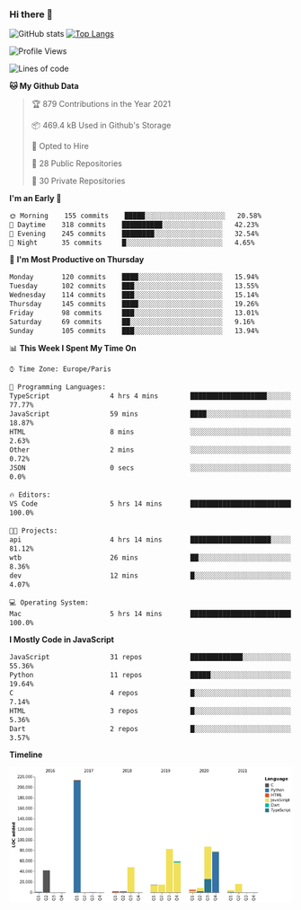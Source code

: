 ### Hi there 👋


![GitHub stats](https://github-readme-stats.vercel.app/api?username=eastkap&theme=dark&show_icons=true&count_private=true)
[![Top Langs](https://github-readme-stats.vercel.app/api/top-langs/?username=eastkap&layout=compact)](https://github.com/anuraghazra/github-readme-stats)



<!--START_SECTION:waka-->
![Profile Views](http://img.shields.io/badge/Profile%20Views-0-blue)

![Lines of code](https://img.shields.io/badge/From%20Hello%20World%20I%27ve%20Written-681266%20lines%20of%20code-blue)

**🐱 My Github Data** 

> 🏆 879 Contributions in the Year 2021
 > 
> 📦 469.4 kB Used in Github's Storage 
 > 
> 💼 Opted to Hire
 > 
> 📜 28 Public Repositories 
 > 
> 🔑 30 Private Repositories  
 > 
**I'm an Early 🐤** 

```text
🌞 Morning    155 commits    █████░░░░░░░░░░░░░░░░░░░░   20.58% 
🌆 Daytime    318 commits    ██████████░░░░░░░░░░░░░░░   42.23% 
🌃 Evening    245 commits    ████████░░░░░░░░░░░░░░░░░   32.54% 
🌙 Night      35 commits     █░░░░░░░░░░░░░░░░░░░░░░░░   4.65%

```
📅 **I'm Most Productive on Thursday** 

```text
Monday       120 commits    ████░░░░░░░░░░░░░░░░░░░░░   15.94% 
Tuesday      102 commits    ███░░░░░░░░░░░░░░░░░░░░░░   13.55% 
Wednesday    114 commits    ███░░░░░░░░░░░░░░░░░░░░░░   15.14% 
Thursday     145 commits    ████░░░░░░░░░░░░░░░░░░░░░   19.26% 
Friday       98 commits     ███░░░░░░░░░░░░░░░░░░░░░░   13.01% 
Saturday     69 commits     ██░░░░░░░░░░░░░░░░░░░░░░░   9.16% 
Sunday       105 commits    ███░░░░░░░░░░░░░░░░░░░░░░   13.94%

```


📊 **This Week I Spent My Time On** 

```text
⌚︎ Time Zone: Europe/Paris

💬 Programming Languages: 
TypeScript               4 hrs 4 mins        ███████████████████░░░░░░   77.77% 
JavaScript               59 mins             ████░░░░░░░░░░░░░░░░░░░░░   18.87% 
HTML                     8 mins              ░░░░░░░░░░░░░░░░░░░░░░░░░   2.63% 
Other                    2 mins              ░░░░░░░░░░░░░░░░░░░░░░░░░   0.72% 
JSON                     0 secs              ░░░░░░░░░░░░░░░░░░░░░░░░░   0.0%

🔥 Editors: 
VS Code                  5 hrs 14 mins       █████████████████████████   100.0%

🐱‍💻 Projects: 
api                      4 hrs 14 mins       ████████████████████░░░░░   81.12% 
wtb                      26 mins             ██░░░░░░░░░░░░░░░░░░░░░░░   8.36% 
dev                      12 mins             █░░░░░░░░░░░░░░░░░░░░░░░░   4.07%

💻 Operating System: 
Mac                      5 hrs 14 mins       █████████████████████████   100.0%

```

**I Mostly Code in JavaScript** 

```text
JavaScript               31 repos            █████████████░░░░░░░░░░░░   55.36% 
Python                   11 repos            █████░░░░░░░░░░░░░░░░░░░░   19.64% 
C                        4 repos             █░░░░░░░░░░░░░░░░░░░░░░░░   7.14% 
HTML                     3 repos             █░░░░░░░░░░░░░░░░░░░░░░░░   5.36% 
Dart                     2 repos             █░░░░░░░░░░░░░░░░░░░░░░░░   3.57%

```


**Timeline**

![Chart not found](https://raw.githubusercontent.com/Eastkap/Eastkap/main/charts/bar_graph.png) 


<!--END_SECTION:waka-->

<!--
**Eastkap/eastkap** is a ✨ _special_ ✨ repository because its `README.md` (this file) appears on your GitHub profile.

Here are some ideas to get you started:

- 🔭 I’m currently working on ...
- 🌱 I’m currently learning ...
- 👯 I’m looking to collaborate on ...
- 🤔 I’m looking for help with ...
- 💬 Ask me about ...
- 📫 How to reach me: ...
- 😄 Pronouns: ...
- ⚡ Fun fact: ...
-->

